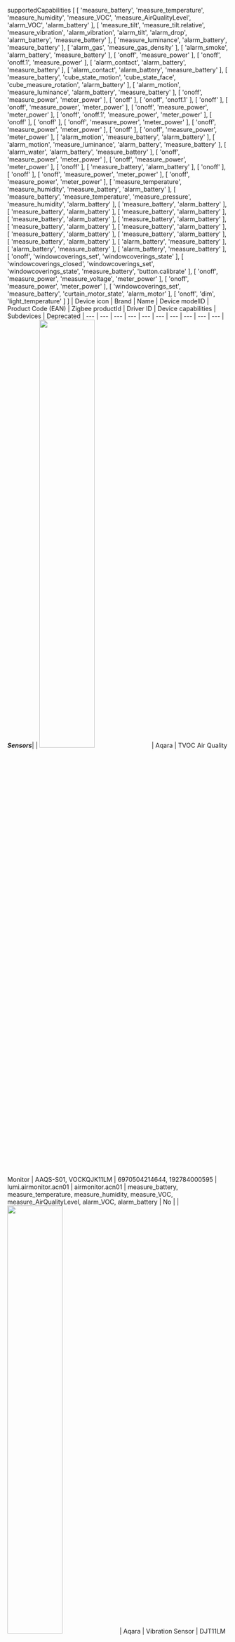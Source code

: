 supportedCapabilities [
  [
    'measure_battery',
    'measure_temperature',
    'measure_humidity',
    'measure_VOC',
    'measure_AirQualityLevel',
    'alarm_VOC',
    'alarm_battery'
  ],
  [
    'measure_tilt',
    'measure_tilt.relative',
    'measure_vibration',
    'alarm_vibration',
    'alarm_tilt',
    'alarm_drop',
    'alarm_battery',
    'measure_battery'
  ],
  [ 'measure_luminance', 'alarm_battery', 'measure_battery' ],
  [ 'alarm_gas', 'measure_gas_density' ],
  [ 'alarm_smoke', 'alarm_battery', 'measure_battery' ],
  [ 'onoff', 'measure_power' ],
  [ 'onoff', 'onoff.1', 'measure_power' ],
  [ 'alarm_contact', 'alarm_battery', 'measure_battery' ],
  [ 'alarm_contact', 'alarm_battery', 'measure_battery' ],
  [
    'measure_battery',
    'cube_state_motion',
    'cube_state_face',
    'cube_measure_rotation',
    'alarm_battery'
  ],
  [
    'alarm_motion',
    'measure_luminance',
    'alarm_battery',
    'measure_battery'
  ],
  [ 'onoff', 'measure_power', 'meter_power' ],
  [ 'onoff' ],
  [ 'onoff', 'onoff.1' ],
  [ 'onoff' ],
  [ 'onoff', 'measure_power', 'meter_power' ],
  [ 'onoff', 'measure_power', 'meter_power' ],
  [ 'onoff', 'onoff.1', 'measure_power', 'meter_power' ],
  [ 'onoff' ],
  [ 'onoff' ],
  [ 'onoff', 'measure_power', 'meter_power' ],
  [ 'onoff', 'measure_power', 'meter_power' ],
  [ 'onoff' ],
  [ 'onoff', 'measure_power', 'meter_power' ],
  [ 'alarm_motion', 'measure_battery', 'alarm_battery' ],
  [
    'alarm_motion',
    'measure_luminance',
    'alarm_battery',
    'measure_battery'
  ],
  [ 'alarm_water', 'alarm_battery', 'measure_battery' ],
  [ 'onoff', 'measure_power', 'meter_power' ],
  [ 'onoff', 'measure_power', 'meter_power' ],
  [ 'onoff' ],
  [ 'measure_battery', 'alarm_battery' ],
  [ 'onoff' ],
  [ 'onoff' ],
  [ 'onoff', 'measure_power', 'meter_power' ],
  [ 'onoff', 'measure_power', 'meter_power' ],
  [
    'measure_temperature',
    'measure_humidity',
    'measure_battery',
    'alarm_battery'
  ],
  [
    'measure_battery',
    'measure_temperature',
    'measure_pressure',
    'measure_humidity',
    'alarm_battery'
  ],
  [ 'measure_battery', 'alarm_battery' ],
  [ 'measure_battery', 'alarm_battery' ],
  [ 'measure_battery', 'alarm_battery' ],
  [ 'measure_battery', 'alarm_battery' ],
  [ 'measure_battery', 'alarm_battery' ],
  [ 'measure_battery', 'alarm_battery' ],
  [ 'measure_battery', 'alarm_battery' ],
  [ 'measure_battery', 'alarm_battery' ],
  [ 'measure_battery', 'alarm_battery' ],
  [ 'measure_battery', 'alarm_battery' ],
  [ 'alarm_battery', 'measure_battery' ],
  [ 'alarm_battery', 'measure_battery' ],
  [ 'alarm_battery', 'measure_battery' ],
  [ 'onoff', 'windowcoverings_set', 'windowcoverings_state' ],
  [
    'windowcoverings_closed',
    'windowcoverings_set',
    'windowcoverings_state',
    'measure_battery',
    'button.calibrate'
  ],
  [ 'onoff', 'measure_power', 'measure_voltage', 'meter_power' ],
  [ 'onoff', 'measure_power', 'meter_power' ],
  [
    'windowcoverings_set',
    'measure_battery',
    'curtain_motor_state',
    'alarm_motor'
  ],
  [ 'onoff', 'dim', 'light_temperature' ]
]
| Device icon | Brand | Name  | Device modelID | Product Code (EAN) | Zigbee productId | Driver ID | Device capabilities | Subdevices | Deprecated
| --- | --- | --- | --- | --- | --- |  --- | --- | --- | --- |
***Sensors***|
| <img src="https://raw.githubusercontent.com/TedTolboom/com.xiaomi-mi-zigbee/master/drivers/airmonitor.acn01/assets/icon.svg" width="50%" height="50%"> | Aqara | TVOC Air Quality Monitor | AAQS-S01, VOCKQJK11LM | 6970504214644, 192784000595 | lumi.airmonitor.acn01 | airmonitor.acn01 | measure_battery, measure_temperature, measure_humidity, measure_VOC, measure_AirQualityLevel, alarm_VOC, alarm_battery | No | 
| <img src="https://raw.githubusercontent.com/TedTolboom/com.xiaomi-mi-zigbee/master/drivers/vibration.aq1/assets/icon.svg" width="50%" height="50%"> | Aqara | Vibration Sensor | DJT11LM | 6970504210592 | lumi.vibration.aq1 | vibration.aq1 | measure_tilt, measure_tilt.relative, measure_vibration, alarm_vibration, alarm_tilt, alarm_drop, alarm_battery, measure_battery | No | 
| <img src="https://raw.githubusercontent.com/TedTolboom/com.xiaomi-mi-zigbee/master/drivers/sensor_magnet.aq2/assets/icon.svg" width="50%" height="50%"> | Aqara | Door and Window Sensor | MCCGQ11LM | 6970504210073, 192784000083 | lumi.sensor_magnet.aq2 | sensor_magnet.aq2 | alarm_contact, alarm_battery, measure_battery | No | 
| <img src="https://raw.githubusercontent.com/TedTolboom/com.xiaomi-mi-zigbee/master/drivers/cube/assets/icon.svg" width="50%" height="50%"> | Aqara | Cube | MFKZQ01LM | 6970504210615,  6974176874412, 192784000045 | lumi.sensor_cube, lumi.sensor_cube.aqgl01 | cube | measure_battery, cube_state_motion, cube_state_face, cube_measure_rotation, alarm_battery | No | 
| <img src="https://raw.githubusercontent.com/TedTolboom/com.xiaomi-mi-zigbee/master/drivers/motion.ac02/assets/icon.svg" width="50%" height="50%"> | Aqara | Motion Sensor P1 | MS-S02 | 6970504215979 | lumi.motion.ac02 | motion.ac02 | alarm_motion, measure_luminance, alarm_battery, measure_battery | No | 
| <img src="https://raw.githubusercontent.com/TedTolboom/com.xiaomi-mi-zigbee/master/drivers/sensor_motion.aq2/assets/icon.svg" width="50%" height="50%"> | Aqara | Motion Sensor | RTCGQ11LM | 6970504210066, 192784000090 | lumi.sensor_motion.aq2 | sensor_motion.aq2 | alarm_motion, measure_luminance, alarm_battery, measure_battery | No | 
| <img src="https://raw.githubusercontent.com/TedTolboom/com.xiaomi-mi-zigbee/master/drivers/sensor_wleak.aq1/assets/icon.svg" width="50%" height="50%"> | Aqara | Water Leak Sensor | SJCGQ11LM | 6970504210258,  6970504210608 | lumi.sensor_wleak.aq1 | sensor_wleak.aq1 | alarm_water, alarm_battery, measure_battery | No | 
| <img src="https://raw.githubusercontent.com/TedTolboom/com.xiaomi-mi-zigbee/master/drivers/weather/assets/icon.svg" width="50%" height="50%"> | Aqara | Temperature and Humidity Sensor | WSDCGQ11LM | 6970504210097, 192784000106 | lumi.weather | weather | measure_battery, measure_temperature, measure_pressure, measure_humidity, alarm_battery | No | 
| <img src="https://raw.githubusercontent.com/TedTolboom/com.xiaomi-mi-zigbee/master/drivers/sen_ill.mgl01/assets/icon.svg" width="50%" height="50%"> | Xiaomi | Xiaomi Light Sensor | GZCGQ01LM | 6934177710865 | lumi.sen_ill.mgl01 | sen_ill.mgl01 | measure_luminance, alarm_battery, measure_battery | No | 
| <img src="https://raw.githubusercontent.com/TedTolboom/com.xiaomi-mi-zigbee/master/drivers/sensor_magnet/assets/icon.svg" width="50%" height="50%"> | Xiaomi | Xiaomi Door and window sensor | MCCGQ01LM | 6970244522771 | lumi.sensor_magnet | sensor_magnet | alarm_contact, alarm_battery, measure_battery | No | 
| <img src="https://raw.githubusercontent.com/TedTolboom/com.xiaomi-mi-zigbee/master/drivers/sensor_motion/assets/icon.svg" width="50%" height="50%"> | Xiaomi | Xiaomi Occupancy sensor | RTCGQ01LM | 6970244522788 | lumi.sensor_motion | sensor_motion | alarm_motion, measure_battery, alarm_battery | No | 
| <img src="https://raw.githubusercontent.com/TedTolboom/com.xiaomi-mi-zigbee/master/drivers/sens/assets/icon.svg" width="50%" height="50%"> | Xiaomi | Xiaomi Temperature and Humidity Sensor | WSDCGQ01LM | 6970244522801 | lumi.sens, lumi.sensor_ht | sens | measure_temperature, measure_humidity, measure_battery, alarm_battery | No | 
| <img src="https://raw.githubusercontent.com/TedTolboom/com.xiaomi-mi-zigbee/master/drivers/sensor_natgas/assets/icon.svg" width="50%" height="50%"> | Xiaomi Honeywell | Xiaomi Honeywell Natural Gas Detector | JTQJ-BF-01LM/BW | 6953046000074 | lumi.sensor_natgas | sensor_natgas | alarm_gas, measure_gas_density | No | 
| <img src="https://raw.githubusercontent.com/TedTolboom/com.xiaomi-mi-zigbee/master/drivers/sensor_smoke/assets/icon.svg" width="50%" height="50%"> | Xiaomi Honeywell | Xiaomi Honeywell Smoke Detector | JTYJ-GD-01LM/BW | 6953046000074 | lumi.sensor_smoke | sensor_smoke | alarm_smoke, alarm_battery, measure_battery | No | 
***Built-in or plug-in socket switches***|
| <img src="https://raw.githubusercontent.com/TedTolboom/com.xiaomi-mi-zigbee/master/drivers/relay.c2acn01.2/assets/icon.svg" width="50%" height="50%"> | Aqara | Relay Controller Double - L1 | LLKZMK11LM | 6970504210714 | lumi.relay.c2acn01 | relay.c2acn01.2 | onoff, measure_power | Yes (1) | 
| <img src="https://raw.githubusercontent.com/TedTolboom/com.xiaomi-mi-zigbee/master/drivers/relay.c2acn01/assets/icon.svg" width="50%" height="50%"> | Aqara | Relay Controller Double | LLKZMK11LM | 6970504210714 | lumi.relay.c2acn01 | relay.c2acn01 | onoff, onoff.1, measure_power | No | Yes*
| <img src="https://raw.githubusercontent.com/TedTolboom/com.xiaomi-mi-zigbee/master/drivers/ctrl_86plug.aq1/assets/icon.svg" width="50%" height="50%"> | Aqara | Aqara Smart Socket | QBCZ11LM | 6970504210110 | lumi.ctrl_86plug, lumi.ctrl_86plug.aq1 | ctrl_86plug.aq1 | onoff, measure_power, meter_power | No | 
| <img src="https://raw.githubusercontent.com/TedTolboom/com.xiaomi-mi-zigbee/master/drivers/ctrl_neutral2.2/assets/icon.svg" width="50%" height="50%"> | Aqara | Wall Switch Double (No Neutral) - Left | QBKG03LM | 6970504210028 | lumi.ctrl_neutral2 | ctrl_neutral2.2 | onoff | Yes (1) | 
| <img src="https://raw.githubusercontent.com/TedTolboom/com.xiaomi-mi-zigbee/master/drivers/ctrl_neutral2/assets/icon.svg" width="50%" height="50%"> | Aqara | Wall Switch Double (No Neutral) | QBKG03LM | 6970504210028 | lumi.ctrl_neutral2 | ctrl_neutral2 | onoff, onoff.1 | No | Yes*
| <img src="https://raw.githubusercontent.com/TedTolboom/com.xiaomi-mi-zigbee/master/drivers/ctrl_neutral1/assets/icon.svg" width="50%" height="50%"> | Aqara | Wall Switch Single (No Neutral) | QBKG04LM | 6970504210011 | lumi.ctrl_neutral1 | ctrl_neutral1 | onoff | No | 
| <img src="https://raw.githubusercontent.com/TedTolboom/com.xiaomi-mi-zigbee/master/drivers/ctrl_ln1.aq1/assets/icon.svg" width="50%" height="50%"> | Aqara | Wall Switch Single (With Neutral) | QBKG11LM | 6970504210110 | lumi.ctrl_ln1, lumi.ctrl_ln1.aq1 | ctrl_ln1.aq1 | onoff, measure_power, meter_power | No | 
| <img src="https://raw.githubusercontent.com/TedTolboom/com.xiaomi-mi-zigbee/master/drivers/ctrl_ln2.aq1.2/assets/icon.svg" width="50%" height="50%"> | Aqara | Wall Switch Double (With Neutral) - Left | QBKG12LM | 6970504210134 | lumi.ctrl_ln2, lumi.ctrl_ln2.aq1 | ctrl_ln2.aq1.2 | onoff, measure_power, meter_power | Yes (1) | 
| <img src="https://raw.githubusercontent.com/TedTolboom/com.xiaomi-mi-zigbee/master/drivers/ctrl_ln2.aq1/assets/icon.svg" width="50%" height="50%"> | Aqara | Wall Switch Double (With Neutral) | QBKG12LM | 6970504210134 | lumi.ctrl_ln2, lumi.ctrl_ln2.aq1 | ctrl_ln2.aq1 | onoff, onoff.1, measure_power, meter_power | No | Yes*
| <img src="https://raw.githubusercontent.com/TedTolboom/com.xiaomi-mi-zigbee/master/drivers/switch.b1lacn02/assets/icon.svg" width="50%" height="50%"> | Aqara | Wall Switch D1 Single (No Neutral) | QBKG21LM | 6970504211643 | lumi.switch.b1lacn02 | switch.b1lacn02 | onoff | No | 
| <img src="https://raw.githubusercontent.com/TedTolboom/com.xiaomi-mi-zigbee/master/drivers/switch.b2lacn02/assets/icon.svg" width="50%" height="50%"> | Aqara | Wall Switch D1 Double (No Neutral) - Left | QBKG22LM | 6970504211650 | lumi.switch.b2lacn02 | switch.b2lacn02 | onoff | Yes (1) | 
| <img src="https://raw.githubusercontent.com/TedTolboom/com.xiaomi-mi-zigbee/master/drivers/switch.b1nacn02/assets/icon.svg" width="50%" height="50%"> | Aqara | Wall Switch D1 Single (With Neutral) | QBKG23LM | 6970504211667 | lumi.switch.b1nacn02 | switch.b1nacn02 | onoff, measure_power, meter_power | No | 
| <img src="https://raw.githubusercontent.com/TedTolboom/com.xiaomi-mi-zigbee/master/drivers/switch.b2nacn02/assets/icon.svg" width="50%" height="50%"> | Aqara | Wall Switch D1 Double (With Neutral) - Left | QBKG24LM | 6970504211674 | lumi.switch.b2nacn02 | switch.b2nacn02 | onoff, measure_power, meter_power | Yes (1) | 
| <img src="https://raw.githubusercontent.com/TedTolboom/com.xiaomi-mi-zigbee/master/drivers/switch.l3acn3/assets/icon.svg" width="50%" height="50%"> | Aqara | Wall Switch D1 Tripple (No Neutral) - Left | QBKG25LM | 6970504211827 | lumi.switch.l3acn3 | switch.l3acn3 | onoff | Yes (2) | 
| <img src="https://raw.githubusercontent.com/TedTolboom/com.xiaomi-mi-zigbee/master/drivers/switch.n3acn3/assets/icon.svg" width="50%" height="50%"> | Aqara | Wall Switch D1 Tripple (with Neutral) - Left | QBKG26LM | 6970504211858 | lumi.switch.n3acn3 | switch.n3acn3 | onoff, measure_power, meter_power | Yes (2) | 
| <img src="https://raw.githubusercontent.com/TedTolboom/com.xiaomi-mi-zigbee/master/drivers/plug.maeu01/assets/icon.svg" width="50%" height="50%"> | Aqara | Smart plug (EU) | SP-EUC01 | 6970504210646 | lumi.plug.maeu01 | plug.maeu01 | onoff, measure_power, meter_power | No | 
| <img src="https://raw.githubusercontent.com/TedTolboom/com.xiaomi-mi-zigbee/master/drivers/switch.n0agl1/assets/icon.svg" width="50%" height="50%"> | Aqara | Single Switch Module T1 (With Neutral) | SSM-U01 | 6970504213296 | lumi.switch.n0agl1 | switch.n0agl1 | onoff, measure_power, meter_power | No | 
| <img src="https://raw.githubusercontent.com/TedTolboom/com.xiaomi-mi-zigbee/master/drivers/switch.l0agl1/assets/icon.svg" width="50%" height="50%"> | Aqara | Single Switch Module T1 (No Neutral) | SSM-U02 | 6970504213302 | lumi.switch.l0agl1 | switch.l0agl1 | onoff | No | 
| <img src="https://raw.githubusercontent.com/TedTolboom/com.xiaomi-mi-zigbee/master/drivers/switch.l1aeu1/assets/icon.svg" width="50%" height="50%"> | Aqara | Wall Switch H1 Single (No Neutral) | WS-EUK01 | 6970504214774 | lumi.switch.l1aeu1 | switch.l1aeu1 | onoff | No | 
| <img src="https://raw.githubusercontent.com/TedTolboom/com.xiaomi-mi-zigbee/master/drivers/switch.l2aeu1/assets/icon.svg" width="50%" height="50%"> | Aqara | Wall Switch H1 Double (No Neutral) | WS-EUK02 | 6970504214781 | lumi.switch.l2aeu1 | switch.l2aeu1 | onoff | Yes (1) | 
| <img src="https://raw.githubusercontent.com/TedTolboom/com.xiaomi-mi-zigbee/master/drivers/switch.n1aeu1/assets/icon.svg" width="50%" height="50%"> | Aqara | Wall Switch H1 Single (With Neutral) | WS-EUK03 | 6970504214798 | lumi.switch.n1aeu1 | switch.n1aeu1 | onoff, measure_power, meter_power | No | 
| <img src="https://raw.githubusercontent.com/TedTolboom/com.xiaomi-mi-zigbee/master/drivers/switch.n2aeu1/assets/icon.svg" width="50%" height="50%"> | Aqara | Wall Switch H1 Double (With Neutral) | WS-EUK04 | 6970504214804 | lumi.switch.n2aeu1 | switch.n2aeu1 | onoff, measure_power, meter_power | Yes (1) | 
| <img src="https://raw.githubusercontent.com/TedTolboom/com.xiaomi-mi-zigbee/master/drivers/plug/assets/icon.svg" width="50%" height="50%"> | Xiaomi | Xiaomi Smart Socket Plug | ZNCZ02LM | 6970244522818 | lumi.plug | plug | onoff, measure_power, measure_voltage, meter_power | No | 
| <img src="https://raw.githubusercontent.com/TedTolboom/com.xiaomi-mi-zigbee/master/drivers/plug.mmeu01/assets/icon.svg" width="50%" height="50%"> | Xiaomi | Xiaomi Smart plug (EU) | ZNCZ04LM | 6934177706493 | lumi.plug.mmeu01 | plug.mmeu01 | onoff, measure_power, meter_power | No | 
***Button or wireless switches***|
| <img src="https://raw.githubusercontent.com/TedTolboom/com.xiaomi-mi-zigbee/master/drivers/remote.b28ac1/assets/icon.svg" width="50%" height="50%"> | Aqara | Wireless Remote Switch H1 Double | WRS-R02 | 6970504215023 | lumi.remote.b28ac1 | remote.b28ac1 | measure_battery, alarm_battery | No | 
| <img src="https://raw.githubusercontent.com/TedTolboom/com.xiaomi-mi-zigbee/master/drivers/sensor_86sw2Un/assets/icon.svg" width="50%" height="50%"> | Aqara | Wireless Remote Switch Double | WXKG02LM | 6970504210042 | lumi.sensor_86sw2Un, lumi.sensor_86sw2 | sensor_86sw2Un | measure_battery, alarm_battery | No | 
| <img src="https://raw.githubusercontent.com/TedTolboom/com.xiaomi-mi-zigbee/master/drivers/remote.b286acn01/assets/icon.svg" width="50%" height="50%"> | Aqara | Wireless Remote Switch Double (2018) | WXKG02LM | 6970504211452, 192784000076 | lumi.remote.b286acn01 | remote.b286acn01 | measure_battery, alarm_battery | No | 
| <img src="https://raw.githubusercontent.com/TedTolboom/com.xiaomi-mi-zigbee/master/drivers/sensor_86sw1lu/assets/icon.svg" width="50%" height="50%"> | Aqara | Wireless Remote Switch Single | WXKG03LM | 6970504211445 | lumi.sensor_86sw1lu, lumi.sensor_86sw1 | sensor_86sw1lu | measure_battery, alarm_battery | No | 
| <img src="https://raw.githubusercontent.com/TedTolboom/com.xiaomi-mi-zigbee/master/drivers/remote.b186acn01/assets/icon.svg" width="50%" height="50%"> | Aqara | Wireless Remote Switch Single (2018) | WXKG03LM | 6970504211445, 192784000069 | lumi.remote.b186acn01 | remote.b186acn01 | measure_battery, alarm_battery | No | 
| <img src="https://raw.githubusercontent.com/TedTolboom/com.xiaomi-mi-zigbee/master/drivers/remote.b186acn02/assets/icon.svg" width="50%" height="50%"> | Aqara | Wireless Remote Switch D1 Single | WXKG06LM | 6970504211445 | lumi.remote.b186acn02 | remote.b186acn02 | measure_battery, alarm_battery | No | 
| <img src="https://raw.githubusercontent.com/TedTolboom/com.xiaomi-mi-zigbee/master/drivers/remote.b286acn02/assets/icon.svg" width="50%" height="50%"> | Aqara | Wireless Remote Switch D1 Double | WXKG07LM | 6970504211452 | lumi.remote.b286acn02 | remote.b286acn02 | measure_battery, alarm_battery | No | 
| <img src="https://raw.githubusercontent.com/TedTolboom/com.xiaomi-mi-zigbee/master/drivers/sensor_switch.aq2/assets/icon.svg" width="50%" height="50%"> | Aqara | Wireless Mini Switch | WXKG11LM | 6970504210080 | lumi.sensor_switch.aq2 | sensor_switch.aq2 | alarm_battery, measure_battery | No | 
| <img src="https://raw.githubusercontent.com/TedTolboom/com.xiaomi-mi-zigbee/master/drivers/remote.b1acn01/assets/icon.svg" width="50%" height="50%"> | Aqara | Wireless Mini Switch (2018) | WXKG11LM | 6970504210080, 192784000052 | lumi.remote.b1acn01 | remote.b1acn01 | alarm_battery, measure_battery | No | 
| <img src="https://raw.githubusercontent.com/TedTolboom/com.xiaomi-mi-zigbee/master/drivers/sensor_switch.aq3/assets/icon.svg" width="50%" height="50%"> | Aqara | Wireless Mini Switch (with Gyro) | WXKG12LM | 6970504210301 | lumi.sensor_switch.aq3, lumi.sensor_swit | sensor_switch.aq3 | alarm_battery, measure_battery | No | 
| <img src="https://raw.githubusercontent.com/TedTolboom/com.xiaomi-mi-zigbee/master/drivers/remote.b286opcn01/assets/icon.svg" width="50%" height="50%"> | Aqara Opple | Aqara Opple Wireless Remote Switch - 2 button | WXCJKG11LM | 6970504211964 | lumi.remote.b286opcn01 | remote.b286opcn01 | measure_battery, alarm_battery | No | 
| <img src="https://raw.githubusercontent.com/TedTolboom/com.xiaomi-mi-zigbee/master/drivers/remote.b486opcn01/assets/icon.svg" width="50%" height="50%"> | Aqara Opple | Aqara Opple Wireless Remote Switch - 4 button | WXCJKG12LM | 6970504211971 | lumi.remote.b486opcn01 | remote.b486opcn01 | measure_battery, alarm_battery | No | 
| <img src="https://raw.githubusercontent.com/TedTolboom/com.xiaomi-mi-zigbee/master/drivers/remote.b686opcn01/assets/icon.svg" width="50%" height="50%"> | Aqara Opple | Aqara Opple Wireless Remote Switch - 6 button | WXCJKG13LM | 6970504211988 | lumi.remote.b686opcn01 | remote.b686opcn01 | measure_battery, alarm_battery | No | 
| <img src="https://raw.githubusercontent.com/TedTolboom/com.xiaomi-mi-zigbee/master/drivers/sensor_switch/assets/icon.svg" width="50%" height="50%"> | Xiaomi | Xiaomi Wireless Mini Switch | WXKG01LM | 6970244522795 | lumi.sensor_switch | sensor_switch | measure_battery, alarm_battery | No | 
***Curtain controllers***|
| <img src="https://raw.githubusercontent.com/TedTolboom/com.xiaomi-mi-zigbee/master/drivers/curtain/assets/icon.svg" width="50%" height="50%"> | Aqara | Curtain Controller | ZNCLDJ11LM | 6970504210165 | lumi.curtain | curtain | onoff, windowcoverings_set, windowcoverings_state | No | 
| <img src="https://raw.githubusercontent.com/TedTolboom/com.xiaomi-mi-zigbee/master/drivers/curtain.hagl04/assets/icon.svg" width="50%" height="50%"> | Aqara | Curtain Controller B1 | ZNCLDJ12LM | 6970504211452,  6970504211292 | lumi.curtain.hagl04 | curtain.hagl04 | windowcoverings_closed, windowcoverings_set, windowcoverings_state, measure_battery, button.calibrate | No | 
| <img src="https://raw.githubusercontent.com/TedTolboom/com.xiaomi-mi-zigbee/master/drivers/curtain.acn002/assets/icon.svg" width="50%" height="50%"> | Aqara | Roller Shade Driver E1 | ZNJLBL01LM | 6970504215085 | lumi.curtain.acn002 | curtain.acn002 | windowcoverings_set, measure_battery, curtain_motor_state, alarm_motor | No | 
***Lights***|
| <img src="https://raw.githubusercontent.com/TedTolboom/com.xiaomi-mi-zigbee/master/drivers/light.aqcn02/assets/icon.svg" width="50%" height="50%"> | Aqara | LED Bulb | ZNLDP12LM | 6970504211032 | lumi.light.aqcn02 | light.aqcn02 | onoff, dim, light_temperature | No | 
* Deprecated device drivers will still continue to function but are replaced by a new driver with extended capabilities. Re-inclusion of the device is required to benefit from these new capabilities
